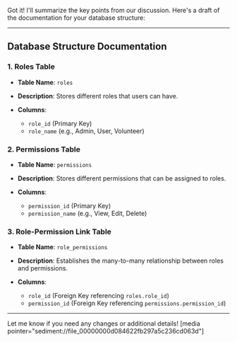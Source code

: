 Got it! I'll summarize the key points from our discussion. Here's a draft of the documentation for your database structure:

---

## Database Structure Documentation

### 1. **Roles Table**

* **Table Name**: `roles`
* **Description**: Stores different roles that users can have.
* **Columns**:

  * `role_id` (Primary Key)
  * `role_name` (e.g., Admin, User, Volunteer)

### 2. **Permissions Table**

* **Table Name**: `permissions`
* **Description**: Stores different permissions that can be assigned to roles.
* **Columns**:

  * `permission_id` (Primary Key)
  * `permission_name` (e.g., View, Edit, Delete)

### 3. **Role-Permission Link Table**

* **Table Name**: `role_permissions`
* **Description**: Establishes the many-to-many relationship between roles and permissions.
* **Columns**:

  * `role_id` (Foreign Key referencing `roles.role_id`)
  * `permission_id` (Foreign Key referencing `permissions.permission_id`)

---

Let me know if you need any changes or additional details!
\[media pointer="sediment://file\_00000000d084622fb297a5c236cd063d"]
